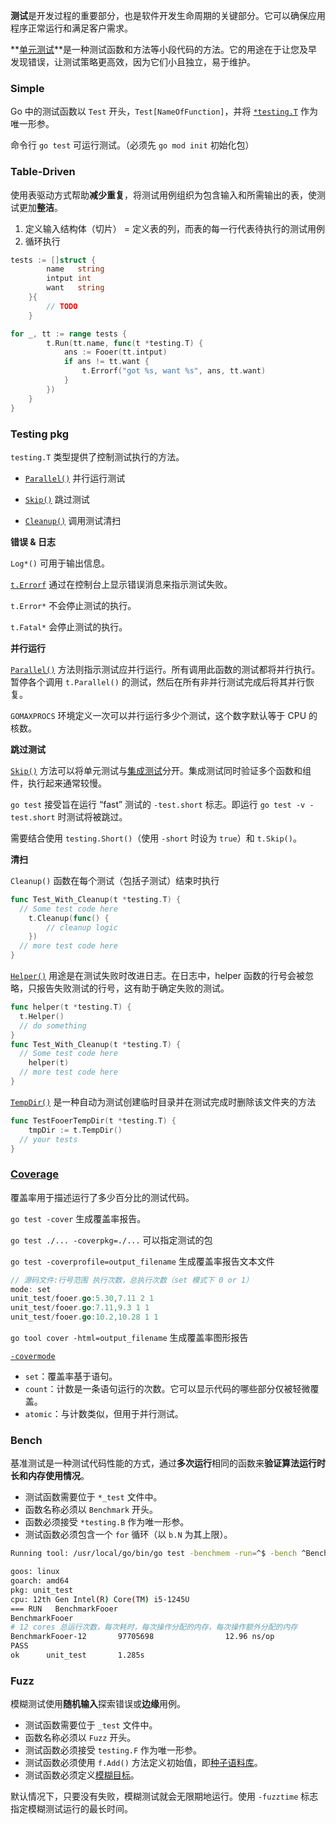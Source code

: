 **测试**是开发过程的重要部分，也是软件开发生命周期的关键部分。它可以确保应用程序正常运行和满足客户需求。

**[单元测试](https://blog.jetbrains.com/go/2022/11/22/comprehensive-guide-to-testing-in-go/)**是一种测试函数和方法等小段代码的方法。它的用途在于让您及早发现错误，让测试策略更高效，因为它们小且独立，易于维护。

### Simple

Go 中的测试函数以 `Test` 开头，`Test[NameOfFunction]`，并将 [`*testing.T`](https://pkg.go.dev/testing#T) 作为唯一形参。 

命令行 `go test` 可运行测试。（必须先 `go mod init` 初始化包）

### Table-Driven

使用表驱动方式帮助**减少重复**，将测试用例组织为包含输入和所需输出的表，使测试更加**整洁**。

1. 定义输入结构体（切片） = 定义表的列，而表的每一行代表待执行的测试用例
2. 循环执行

```go
tests := []struct {
		name   string
		intput int
		want   string
	}{
		// TODO
	}

for _, tt := range tests {
		t.Run(tt.name, func(t *testing.T) {
			ans := Fooer(tt.intput)
			if ans != tt.want {
				t.Errorf("got %s, want %s", ans, tt.want)
			}
		})
	}
}
```

### Testing pkg

`testing.T` 类型提供了控制测试执行的方法。

- [`Parallel()`](https://pkg.go.dev/testing#T.Parallel) 并行运行测试

- [`Skip()`](https://pkg.go.dev/testing#T.Skip) 跳过测试

- [`Cleanup()`](https://pkg.go.dev/testing#T.Cleanup) 调用测试清扫

  

**错误 & 日志**

`Log*()` 可用于输出信息。

[`t.Errorf`](https://pkg.go.dev/testing#T.Errorf) 通过在控制台上显示错误消息来指示测试失败。

`t.Error*` 不会停止测试的执行。

`t.Fatal*` 会停止测试的执行。



**并行运行**

[`Parallel()`](https://pkg.go.dev/testing#T.Parallel) 方法则指示测试应并行运行。所有调用此函数的测试都将并行执行。暂停各个调用 `t.Parallel()` 的测试，然后在所有非并行测试完成后将其并行恢复。

`GOMAXPROCS` 环境定义一次可以并行运行多少个测试，这个数字默认等于 CPU 的核数。



**跳过测试**

[`Skip()`](https://pkg.go.dev/testing#T.Skip) 方法可以将单元测试与[集成测试](https://medium.com/@victorsteven/understanding-unit-and-integrationtesting-in-golang-ba60becb778d)分开。集成测试同时验证多个函数和组件，执行起来通常较慢。

`go test` 接受旨在运行 “fast” 测试的 `-test.short` 标志。即运行 `go test -v -test.short` 时测试将被跳过。

需要结合使用 `testing.Short()`（使用 `-short` 时设为 `true`）和 `t.Skip()`。



**清扫**

`Cleanup()` 函数在每个测试（包括子测试）结束时执行

```go
func Test_With_Cleanup(t *testing.T) {
  // Some test code here
    t.Cleanup(func() {
        // cleanup logic
    })
  // more test code here
}
```

[`Helper()`](https://pkg.go.dev/testing#T.Helper) 用途是在测试失败时改进日志。在日志中，helper 函数的行号会被忽略，只报告失败测试的行号，这有助于确定失败的测试。

```go
func helper(t *testing.T) {
  t.Helper()
  // do something
}
func Test_With_Cleanup(t *testing.T) {
  // Some test code here
    helper(t)
  // more test code here
}
```

[`TempDir()`](https://pkg.go.dev/testing#T.TempDir) 是一种自动为测试创建临时目录并在测试完成时删除该文件夹的方法

```go
func TestFooerTempDir(t *testing.T) {
    tmpDir := t.TempDir()
  // your tests
}
```

### [Coverage](https://go.dev/blog/cover#:~:text=Test%20coverage%20is)

覆盖率用于描述运行了多少百分比的测试代码。

`go test -cover` 生成覆盖率报告。

`go test ./... -coverpkg=./...` 可以指定测试的包

`go test -coverprofile=output_filename` 生成覆盖率报告文本文件

```go
// 源码文件:行号范围 执行次数，总执行次数（set 模式下 0 or 1）
mode: set
unit_test/fooer.go:5.30,7.11 2 1
unit_test/fooer.go:7.11,9.3 1 1
unit_test/fooer.go:10.2,10.28 1 1
```

`go tool cover -html=output_filename` 生成覆盖率图形报告

[`-covermode`](https://go.dev/blog/cover#heat-maps)

- `set`：覆盖率基于语句。
- `count`：计数是一条语句运行的次数。它可以显示代码的哪些部分仅被轻微覆盖。
- `atomic`：与计数类似，但用于并行测试。

### Bench

基准测试是一种测试代码性能的方式，通过**多次运行**相同的函数来**验证算法运行时长和内存使用情况**。

- 测试函数需要位于 `*_test` 文件中。
- 函数名称必须以 `Benchmark` 开头。
- 函数必须接受 `*testing.B` 作为唯一形参。
- 测试函数必须包含一个 `for` 循环（以 `b.N` 为其上限）。

```bash
Running tool: /usr/local/go/bin/go test -benchmem -run=^$ -bench ^BenchmarkFooer$ unit_test

goos: linux
goarch: amd64
pkg: unit_test
cpu: 12th Gen Intel(R) Core(TM) i5-1245U
=== RUN   BenchmarkFooer
BenchmarkFooer
# 12 cores 总运行次数，每次耗时，每次操作分配的内存，每次操作额外分配的内存
BenchmarkFooer-12       97705698                12.96 ns/op            5 B/op       0 allocs/op
PASS
ok      unit_test       1.285s
```

### Fuzz

模糊测试使用**随机输入**探索错误或**边缘**用例。 

- 测试函数需要位于 `_test` 文件中。
- 函数名称必须以 `Fuzz` 开头。
- 测试函数必须接受 `testing.F` 作为唯一形参。
- 测试函数必须使用 `f.Add()` 方法定义初始值，即[种子语料库](https://go.dev/security/fuzz/#glos-seed-corpus)。
- 测试函数必须定义[模糊目标](https://go.dev/security/fuzz/#glos-fuzz-target)。

默认情况下，只要没有失败，模糊测试就会无限期地运行。使用 `-fuzztime` 标志指定模糊测试运行的最长时间。